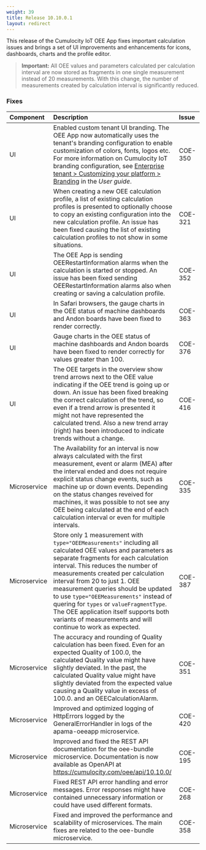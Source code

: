 ```yaml
---
weight: 39
title: Release 10.10.0.1
layout: redirect
---
```


This release of the Cumulocity IoT OEE App fixes important calculation issues and brings a set of UI improvements and enhancements for icons, dashboards, charts and the profile editor.

> **Important:** All OEE values and parameters calculated per calculation interval are now stored as fragments in one single measurement instead of 20 measurements. With this change, the number of measurements created by calculation interval is significantly reduced.


### Fixes

<table>
<colgroup>
    <col style="width: 15%;">
    <col style="width: 70%;">
    <col style="width: 15%;">
</colgroup>
<thead>
<tr>
<th style="text-align:left">Component</th>
<th style="text-align:left">Description</th>
<th style="text-align:left">Issue</th>
</tr>
</thead>
<tbody>

<tr>
<td style="text-align:left">UI</td>
<td style="text-align:left">Enabled custom tenant UI branding. The OEE App now automatically uses the tenant's branding configuration to enable customization of colors, fonts, logos etc. For more information on Cumulocity IoT branding configuration, see
<a href="/users-guide/enterprise-tenant/#branding">Enterprise tenant > Customizing your platform > Branding</a> in the <i>User guide</i>.
 </td>
<td style="text-align:left">COE-350</td>
</tr>
<tr>
<td style="text-align:left">UI</td>
<td style="text-align:left">When creating a new OEE calculation profile, a list of existing calculation profiles is presented to optionally choose to copy an existing configuration into the new calculation profile. An issue has been fixed causing the list of existing calculation profiles to not show in some situations.</td>
<td style="text-align:left">COE-321</td>
</tr>
<tr>
<td style="text-align:left">UI</td>
<td style="text-align:left">The OEE App is sending OEERestartInformation alarms when the calculation is started or stopped. An issue has been fixed sending OEERestartInformation alarms also when creating or saving a calculation profile.</td>
<td style="text-align:left">COE-352</td>
</tr>
<tr>
<td style="text-align:left">UI</td>
<td style="text-align:left">In Safari browsers, the gauge charts in the OEE status of machine dashboards and Andon boards have been fixed to render correctly.</td>
<td style="text-align:left">COE-363</td>
</tr>
<tr>
<td style="text-align:left">UI</td>
<td style="text-align:left">Gauge charts in the OEE status of machine dashboards and Andon boards have been fixed to render correctly for values greater than 100.</td>
<td style="text-align:left">COE-376</td>
</tr>
<tr>
<td style="text-align:left">UI</td>
<td style="text-align:left">The OEE targets in the overview show trend arrows next to the OEE value indicating if the OEE trend is going up or down. An issue has been fixed breaking the correct calculation of the trend, so even if a trend arrow is presented it might not have represented the calculated trend. Also a new trend array (right) has been introduced to indicate trends without a change.</td>
<td style="text-align:left">COE-416</td>
</tr>
<tr>
<td style="text-align:left">Microservice</td>
<td style="text-align:left">The Availability for an interval is now always calculated with the first measurement, event or alarm (MEA) after the interval ended and does not require explicit status change events, such as machine up or down events. Depending on the status changes reveived for machines, it was possible to not see any OEE being calculated at the end of each calculation interval or even for multiple intervals.</td>
<td style="text-align:left">COE-335</td>
</tr>
<tr>
<td style="text-align:left">Microservice</td>
<td style="text-align:left">Store only 1 measurement with <code>type="OEEMeasurements"</code> including all calculated OEE values and parameters as separate fragments for each calculation interval. This reduces the number of measurements created per calculation interval from 20 to just 1. OEE measurement queries should be updated to use <code>type="OEEMeasurements"</code> instead of quering for <code>types</code> or <code>valueFragmentType</code>. The OEE application itself supports both variants of measurements and will continue to work as expected.
</td>
<td style="text-align:left">COE-387</td>
</tr>
<tr>
<td style="text-align:left">Microservice</td>
<td style="text-align:left">The accuracy and rounding of Quality calculation has been fixed. Even for an expected Quality of 100.0, the calculated Quality value might have slightly deviated. In the past, the calculated Quality value might have slightly deviated from the expected value causing a Quality value in excess of 100.0. and an OEECalculationAlarm.
</td>
<td style="text-align:left">COE-351</td>
</tr>
<tr>
<td style="text-align:left">Microservice</td>
<td style="text-align:left">Improved and optimized logging of HttpErrors logged by the GeneralErrorHandler in logs of the apama-oeeapp microservice.</td>
<td style="text-align:left">COE-420</td>
</tr>
<tr>
<td style="text-align:left">Microservice</td>
<td style="text-align:left">Improved and fixed the REST API documentation for the oee-bundle microservice. Documentation is now available as OpenAPI at <a href="https://cumulocity.com/oee/api/10.10.0/">https://cumulocity.com/oee/api/10.10.0/</a></td>
<td style="text-align:left">COE-195</td>
</tr>
<tr>
<td style="text-align:left">Microservice</td>
<td style="text-align:left">Fixed REST API error handling and error messages. Error responses might have contained unnecessary information or could have used different formats.
</td>
<td style="text-align:left">COE-268</td>
</tr>
<tr>
<td style="text-align:left">Microservice</td>
<td style="text-align:left">Fixed and improved the performance and scalability of microservices. The main fixes are related to the oee-bundle microservice.</td>
<td style="text-align:left">COE-358</td>
</tr>
</tbody>
</table>
